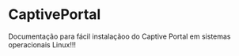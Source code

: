 # CaptivePortal

Documentação para fácil instalaçãoo do Captive Portal em sistemas operacionais Linux!!!
